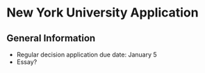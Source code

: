# New York University Application

## General Information
- Regular decision application due date: January 5
- Essay?

